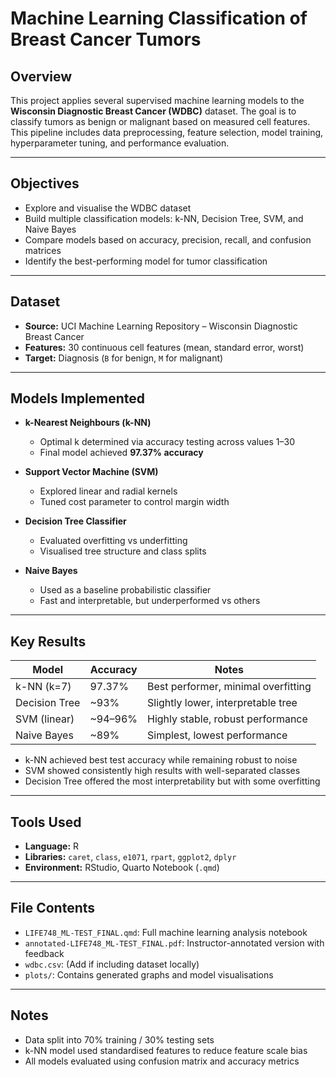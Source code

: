 # Machine Learning Classification of Breast Cancer Tumors

## Overview

This project applies several supervised machine learning models to the **Wisconsin Diagnostic Breast Cancer (WDBC)** dataset. The goal is to classify tumors as benign or malignant based on measured cell features. This pipeline includes data preprocessing, feature selection, model training, hyperparameter tuning, and performance evaluation.

---

## Objectives

* Explore and visualise the WDBC dataset
* Build multiple classification models: k-NN, Decision Tree, SVM, and Naive Bayes
* Compare models based on accuracy, precision, recall, and confusion matrices
* Identify the best-performing model for tumor classification

---

## Dataset

* **Source:** UCI Machine Learning Repository – Wisconsin Diagnostic Breast Cancer
* **Features:** 30 continuous cell features (mean, standard error, worst)
* **Target:** Diagnosis (`B` for benign, `M` for malignant)

---

## Models Implemented

* **k-Nearest Neighbours (k-NN)**

  * Optimal k determined via accuracy testing across values 1–30
  * Final model achieved **97.37% accuracy**

* **Support Vector Machine (SVM)**

  * Explored linear and radial kernels
  * Tuned cost parameter to control margin width

* **Decision Tree Classifier**

  * Evaluated overfitting vs underfitting
  * Visualised tree structure and class splits

* **Naive Bayes**

  * Used as a baseline probabilistic classifier
  * Fast and interpretable, but underperformed vs others

---

## Key Results

| Model         | Accuracy | Notes                               |
| ------------- | -------- | ----------------------------------- |
| k-NN (k=7)    | 97.37%   | Best performer, minimal overfitting |
| Decision Tree | \~93%    | Slightly lower, interpretable tree  |
| SVM (linear)  | \~94–96% | Highly stable, robust performance   |
| Naive Bayes   | \~89%    | Simplest, lowest performance        |

* k-NN achieved best test accuracy while remaining robust to noise
* SVM showed consistently high results with well-separated classes
* Decision Tree offered the most interpretability but with some overfitting

---

## Tools Used

* **Language:** R
* **Libraries:** `caret`, `class`, `e1071`, `rpart`, `ggplot2`, `dplyr`
* **Environment:** RStudio, Quarto Notebook (`.qmd`)

---

## File Contents

* `LIFE748_ML-TEST_FINAL.qmd`: Full machine learning analysis notebook
* `annotated-LIFE748_ML-TEST_FINAL.pdf`: Instructor-annotated version with feedback
* `wdbc.csv`: (Add if including dataset locally)
* `plots/`: Contains generated graphs and model visualisations

---

## Notes

* Data split into 70% training / 30% testing sets
* k-NN model used standardised features to reduce feature scale bias
* All models evaluated using confusion matrix and accuracy metrics
